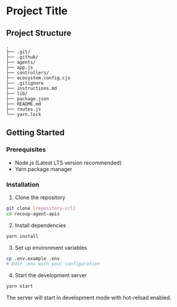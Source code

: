 # Project Title 

## Project Structure 
```
.
├── .git/
├── .github/
├── agents/
├── app.js
├── controllers/
├── ecosystem.config.cjs
├── .gitignore
├── instructions.md
├── lib/
├── package.json
├── README.md
├── routes.js
└── yarn.lock
```

## Getting Started

### Prerequisites
- Node.js (Latest LTS version recommended)
- Yarn package manager

### Installation

1. Clone the repository
```bash
git clone [repository-url]
cd recoup-agent-apis
```

2. Install dependencies
```bash
yarn install
```

3. Set up environment variables
```bash
cp .env.example .env
# Edit .env with your configuration
```

4. Start the development server
```bash
yarn start
```

The server will start in development mode with hot-reload enabled. 
